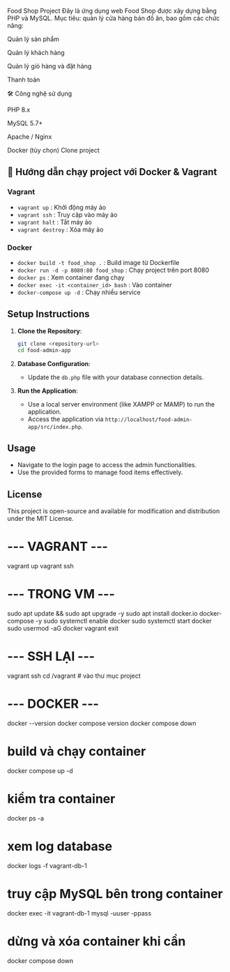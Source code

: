 
Food Shop Project
Đây là ứng dụng web Food Shop được xây dựng bằng PHP và MySQL.
Mục tiêu: quản lý cửa hàng bán đồ ăn, bao gồm các chức năng:

Quản lý sản phẩm

Quản lý khách hàng

Quản lý giỏ hàng và đặt hàng

Thanh toán

🛠 Công nghệ sử dụng

PHP 8.x

MySQL 5.7+

Apache / Nginx

Docker (tùy chọn)
Clone project

## 🚀 Hướng dẫn chạy project với Docker & Vagrant

### Vagrant
- `vagrant up` : Khởi động máy ảo
- `vagrant ssh` : Truy cập vào máy ảo
- `vagrant halt` : Tắt máy ảo
- `vagrant destroy` : Xóa máy ảo

### Docker
- `docker build -t food_shop .` : Build image từ Dockerfile
- `docker run -d -p 8080:80 food_shop` : Chạy project trên port 8080
- `docker ps` : Xem container đang chạy
- `docker exec -it <container_id> bash` : Vào container
- `docker-compose up -d` : Chạy nhiều service
## Setup Instructions
1. **Clone the Repository**: 
   ```bash
   git clone <repository-url>
   cd food-admin-app
   ```

2. **Database Configuration**: 
   - Update the `db.php` file with your database connection details.

3. **Run the Application**: 
   - Use a local server environment (like XAMPP or MAMP) to run the application.
   - Access the application via `http://localhost/food-admin-app/src/index.php`.

## Usage
- Navigate to the login page to access the admin functionalities.
- Use the provided forms to manage food items effectively.

## License
This project is open-source and available for modification and distribution under the MIT License.
# --- VAGRANT ---
vagrant up
vagrant ssh

# --- TRONG VM ---
sudo apt update && sudo apt upgrade -y
sudo apt install docker.io docker-compose -y
sudo systemctl enable docker
sudo systemctl start docker
sudo usermod -aG docker vagrant
exit

# --- SSH LẠI ---
vagrant ssh
cd /vagrant   # vào thư mục project

# --- DOCKER ---
docker --version
docker compose version
docker compose down
# build và chạy container
docker compose up -d

# kiểm tra container
docker ps -a

# xem log database
docker logs -f vagrant-db-1

# truy cập MySQL bên trong container
docker exec -it vagrant-db-1 mysql -uuser -ppass

# dừng và xóa container khi cần
docker compose down
